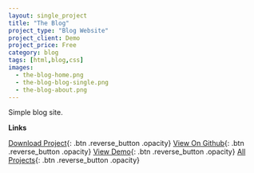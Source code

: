 ```yaml
---
layout: single_project
title: "The Blog"
project_type: "Blog Website"
project_client: Demo
project_price: Free
category: blog
tags: [html,blog,css]
images:
  - the-blog-home.png
  - the-blog-blog-single.png
  - the-blog-about.png
---
```



Simple blog site.


**Links**

[Download Project](assets/the-blog.zip "Download Project"){: .btn .reverse_button .opacity}
[View On Github](https://github.com/mahafuzur "View On Github"){: .btn .reverse_button .opacity}
[View Demo](https://github.com/mahafuzur "View Demo"){: .btn .reverse_button .opacity}
[All Projects](/../../projects.html "All Projects"){: .btn .reverse_button .opacity}